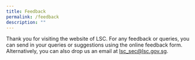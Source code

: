 ```yaml
---
title: Feedback
permalink: /feedback
description: ""
---
```

Thank you for visiting the website of LSC. For any feedback or queries, you can send in your queries or suggestions using the online feedback form. Alternatively, you can also drop us an email at lsc_sec@lsc.gov.sg.